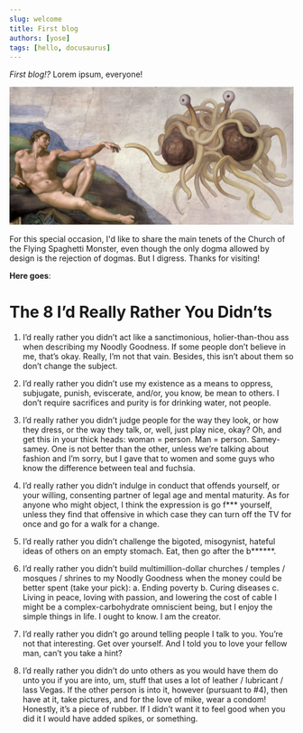 ```yaml
---
slug: welcome
title: First blog
authors: [yose]
tags: [hello, docusaurus]
---
```


*First blog!?* Lorem ipsum, everyone!

![Touched By His Noodly Appendage](./FSM.jpg)

For this special occasion, I'd like to share the main tenets of the Church of the Flying Spaghetti Monster, even though the only dogma allowed by design is the rejection of dogmas. But I digress. Thanks for visiting! 

**Here goes**:



# The 8 I’d Really Rather You Didn’ts

1. I’d really rather you didn’t act like a sanctimonious, holier-than-thou ass when describing my Noodly Goodness. If some people don’t believe in me, that’s okay. Really, I’m not that vain. Besides, this isn’t about them so don’t change the subject.

2. I’d really rather you didn’t use my existence as a means to oppress, subjugate, punish, eviscerate, and/or, you know, be mean to others. I don’t require sacrifices and purity is for drinking water, not people.

3. I’d really rather you didn’t judge people for the way they look, or how they dress, or the way they talk, or, well, just play nice, okay? Oh, and get this in your thick heads: woman = person. Man = person. Samey-samey. One is not better than the other, unless we’re talking about fashion and I’m sorry, but I gave that to women and some guys who know the difference between teal and fuchsia.

4. I’d really rather you didn’t indulge in conduct that offends yourself, or your willing, consenting partner of legal age and mental maturity. As for anyone who might object, I think the expression is go f*** yourself, unless they find that offensive in which case they can turn off the TV for once and go for a walk for a change.

5. I’d really rather you didn’t challenge the bigoted, misogynist, hateful ideas of others on an empty stomach. Eat, then go after the b******.

6. I’d really rather you didn’t build multimillion-dollar churches / temples / mosques / shrines to my Noodly Goodness when the money could be better spent (take your pick):
a. Ending poverty
b. Curing diseases
c. Living in peace, loving with passion, and lowering the cost of cable
I might be a complex-carbohydrate omniscient being, but I enjoy the simple things in life. I ought to know. I am the creator.

7. I’d really rather you didn’t go around telling people I talk to you. You’re not that interesting. Get over yourself. And I told you to love your fellow man, can’t you take a hint?

8. I’d really rather you didn’t do unto others as you would have them do unto you if you are into, um, stuff that uses a lot of leather / lubricant / lass Vegas. If the other person is into it, however (pursuant to #4), then have at it, take pictures, and for the love of mike, wear a condom! Honestly, it’s a piece of rubber. If I didn’t want it to feel good when you did it I would have added spikes, or something.